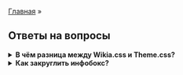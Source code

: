 [Главная](README.md) »

## Ответы на вопросы

<details><summary><b>В чём разница между Wikia.css и Theme.css?</b></summary>
<p>
Themes.css was a convention used by the (then) Community Technical and Vanguard teams to isolate Portable Infobox relevant code. There's not a significant difference, beyond making it somewhat easier to find CSS blocks.
<a href="https://portability.fandom.com/f/p/3825974047146002626">Источник</a>
</p>
</details>
<details><summary><b>Как закруглить инфобокс?</b></summary>
<p>
---
{{.portable-infobox.type-theme1 {
border-radius: 8px;<br/>
}
.portable-infobox.type-theme1 .pi-title {
border-radius: 8px 8px 0px 0px;
}}}
---
</p>
</details>


